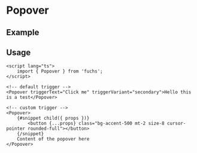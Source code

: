 <script lang="ts">
	import PopoverExample from './Example.svelte';
</script>

# Popover

## Example

<PopoverExample />

## Usage

```svelte
<script lang="ts">
	import { Popover } from 'fuchs';
</script>

<!-- default trigger -->
<Popover triggerText="Click me" triggerVariant="secondary">Hello this is a test</Popover>

<!-- custom trigger -->
<Popover>
	{#snippet child({ props })}
		<button {...props} class="bg-accent-500 mt-2 size-8 cursor-pointer rounded-full"></button>
	{/snippet}
	Content of the popover here
</Popover>
```
